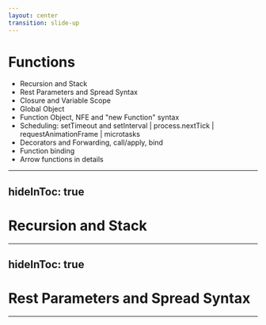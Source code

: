 ```yaml
---
layout: center
transition: slide-up
---
```


# Functions
<div mt-2 />

- Recursion and Stack
- Rest Parameters and Spread Syntax
- Closure and Variable Scope
- Global Object
- Function Object, NFE and "new Function" syntax
- Scheduling: setTimeout and setInterval | process.nextTick | requestAnimationFrame | microtasks
- Decorators and Forwarding, call/apply, bind
- Function binding
- Arrow functions in details


---
hideInToc: true
---

# Recursion and Stack

---
hideInToc: true
---

# Rest Parameters and Spread Syntax

---
